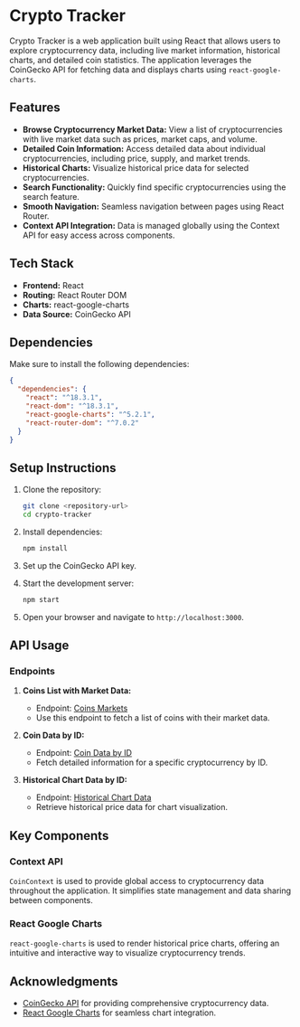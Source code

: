 # Crypto Tracker

Crypto Tracker is a web application built using React that allows users to explore cryptocurrency data, including live market information, historical charts, and detailed coin statistics. The application leverages the CoinGecko API for fetching data and displays charts using `react-google-charts`.

## Features

- **Browse Cryptocurrency Market Data:** View a list of cryptocurrencies with live market data such as prices, market caps, and volume.
- **Detailed Coin Information:** Access detailed data about individual cryptocurrencies, including price, supply, and market trends.
- **Historical Charts:** Visualize historical price data for selected cryptocurrencies.
- **Search Functionality:** Quickly find specific cryptocurrencies using the search feature.
- **Smooth Navigation:** Seamless navigation between pages using React Router.
- **Context API Integration:** Data is managed globally using the Context API for easy access across components.

## Tech Stack

- **Frontend:** React
- **Routing:** React Router DOM
- **Charts:** react-google-charts
- **Data Source:** CoinGecko API

## Dependencies

Make sure to install the following dependencies:

```json
{
  "dependencies": {
    "react": "^18.3.1",
    "react-dom": "^18.3.1",
    "react-google-charts": "^5.2.1",
    "react-router-dom": "^7.0.2"
  }
}
```

## Setup Instructions

1. Clone the repository:

   ```bash
   git clone <repository-url>
   cd crypto-tracker
   ```

2. Install dependencies:

   ```bash
   npm install
   ```

3. Set up the CoinGecko API key.

4. Start the development server:

   ```bash
   npm start
   ```

5. Open your browser and navigate to `http://localhost:3000`.

## API Usage

### Endpoints

1. **Coins List with Market Data:**

   - Endpoint: [Coins Markets](https://docs.coingecko.com/v3.0.1/reference/coins-markets)
   - Use this endpoint to fetch a list of coins with their market data.

2. **Coin Data by ID:**

   - Endpoint: [Coin Data by ID](https://docs.coingecko.com/v3.0.1/reference/coins-id?)
   - Fetch detailed information for a specific cryptocurrency by ID.

3. **Historical Chart Data by ID:**
   - Endpoint: [Historical Chart Data](https://docs.coingecko.com/v3.0.1/reference/coins-id-market-chart)
   - Retrieve historical price data for chart visualization.

## Key Components

### Context API

`CoinContext` is used to provide global access to cryptocurrency data throughout the application. It simplifies state management and data sharing between components.

### React Google Charts

`react-google-charts` is used to render historical price charts, offering an intuitive and interactive way to visualize cryptocurrency trends.

## Acknowledgments

- [CoinGecko API](https://www.coingecko.com/en/api) for providing comprehensive cryptocurrency data.
- [React Google Charts](https://react-google-charts.com/) for seamless chart integration.
